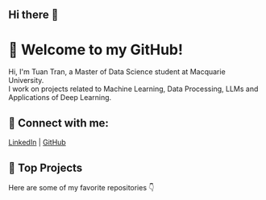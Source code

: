 ## Hi there 👋

# 👋 Welcome to my GitHub!

Hi, I'm Tuan Tran, a Master of Data Science student at Macquarie University.  
I work on projects related to Machine Learning, Data Processing, LLMs and Applications of Deep Learning.

## 🔗 Connect with me:
[LinkedIn]([https://linkedin.com/in/yourprofile](https://www.linkedin.com/in/dustin-tran-b672b7270/)) | [GitHub](https://github.com/TuanTran1504)

## 🚀 Top Projects
Here are some of my favorite repositories 👇
